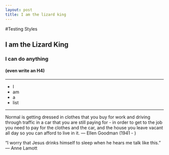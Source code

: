 ```yaml
---
layout: post
title: I am the lizard king
---
```


#Testing Styles

## I am the Lizard King
### I can do anything
#### (even write an H4)

---

* I 
* am
* a 
* list

---

Normal is getting dressed in clothes that you buy for work and driving through traffic in a car that you are still paying for - in order to get to the job you need to pay for the clothes and the car, and the house you leave vacant all day so you can afford to live in it. — Ellen Goodman (1941 - )

“I worry that Jesus drinks himself to sleep when he hears me talk like this.” — Anne Lamott
